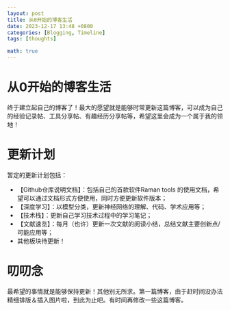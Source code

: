 ```yaml
---
layout: post
title: 从0开始的博客生活
date: 2023-12-17 13:48 +0800
categories: [Blogging, Timeline]
tags: [thoughts]

math: true
---
```

# 从0开始的博客生活
终于建立起自己的博客了！最大的愿望就是能够时常更新这篇博客，可以成为自己的经验记录帖、工具分享帖、有趣经历分享帖等，希望这里会成为一个属于我的领地！
# 更新计划
暂定的更新计划包括：

- 【Github仓库说明文档】：包括自己的首款软件Raman tools 的使用文档，希望可以通过文档形式方便使用，同时方便更新软件版本；
- 【深度学习】：以模型分类，更新神经网络的理解、代码、学术应用等；
- 【技术栈】：更新自己学习技术过程中的学习笔记；
- 【文献速览】：每月（也许）更新一次文献的阅读小结，总结文献主要创新点/可能应用等；
- 其他板块待更新！

# 叨叨念

最希望的事情就是能够保持更新！其他别无所求。第一篇博客，由于赶时间没办法精细排版＆插入图片啦，到此为止吧。有时间再修改一些这篇博客。

